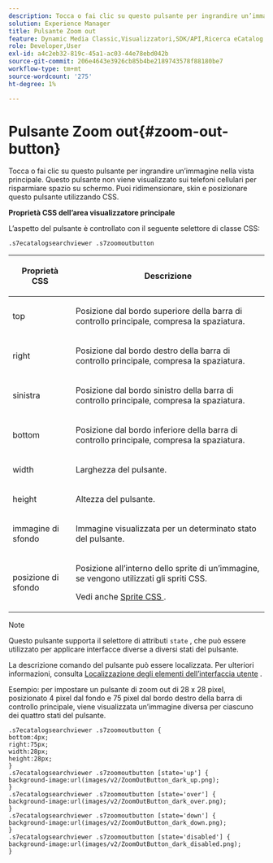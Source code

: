 ```yaml
---
description: Tocca o fai clic su questo pulsante per ingrandire un’immagine nella vista principale. Questo pulsante non viene visualizzato sui telefoni cellulari per risparmiare spazio su schermo. Puoi ridimensionare, skin e posizionare questo pulsante utilizzando CSS.
solution: Experience Manager
title: Pulsante Zoom out
feature: Dynamic Media Classic,Visualizzatori,SDK/API,Ricerca eCatalog
role: Developer,User
exl-id: a4c2eb32-819c-45a1-ac03-44e78ebd042b
source-git-commit: 206e4643e3926cb85b4be2189743578f88180be7
workflow-type: tm+mt
source-wordcount: '275'
ht-degree: 1%

---
```


# Pulsante Zoom out{#zoom-out-button}

Tocca o fai clic su questo pulsante per ingrandire un’immagine nella vista principale. Questo pulsante non viene visualizzato sui telefoni cellulari per risparmiare spazio su schermo. Puoi ridimensionare, skin e posizionare questo pulsante utilizzando CSS.

<!--<a id="section_061E550C1C1D4DB2BD663A898895B38C"></a>-->

**Proprietà CSS dell’area visualizzatore principale**

L’aspetto del pulsante è controllato con il seguente selettore di classe CSS:

`.s7ecatalogsearchviewer .s7zoomoutbutton`

<table id="table_94EE3F5BBE4547C0B4943471CEE7EDE4"> 
 <thead> 
  <tr> 
   <th colname="col1" class="entry"> <p> Proprietà CSS </p> </th> 
   <th colname="col2" class="entry"> <p>Descrizione </p> </th> 
  </tr> 
 </thead>
 <tbody> 
  <tr> 
   <td colname="col1"> <p> <span class="codeph"> top  </span> </p> </td> 
   <td colname="col2"> <p>Posizione dal bordo superiore della barra di controllo principale, compresa la spaziatura. </p> </td> 
  </tr> 
  <tr> 
   <td colname="col1"> <p> <span class="codeph"> right  </span> </p> </td> 
   <td colname="col2"> <p>Posizione dal bordo destro della barra di controllo principale, compresa la spaziatura. </p> </td> 
  </tr> 
  <tr> 
   <td colname="col1"> <p> <span class="codeph"> sinistra  </span> </p> </td> 
   <td colname="col2"> <p>Posizione dal bordo sinistro della barra di controllo principale, compresa la spaziatura. </p> </td> 
  </tr> 
  <tr> 
   <td colname="col1"> <p> <span class="codeph"> bottom  </span> </p> </td> 
   <td colname="col2"> <p>Posizione dal bordo inferiore della barra di controllo principale, compresa la spaziatura. </p> </td> 
  </tr> 
  <tr> 
   <td colname="col1"> <p> <span class="codeph"> width </span> </p> </td> 
   <td colname="col2"> <p>Larghezza del pulsante. </p> </td> 
  </tr> 
  <tr> 
   <td colname="col1"> <p> <span class="codeph"> height </span> </p> </td> 
   <td colname="col2"> <p>Altezza del pulsante. </p> </td> 
  </tr> 
  <tr> 
   <td colname="col1"> <p> <span class="codeph"> immagine di sfondo  </span> </p> </td> 
   <td colname="col2"> <p>Immagine visualizzata per un determinato stato del pulsante. </p> </td> 
  </tr> 
  <tr> 
   <td colname="col1"> <p> <span class="codeph"> posizione di sfondo  </span> </p> </td> 
   <td colname="col2"> <p> Posizione all’interno dello sprite di un’immagine, se vengono utilizzati gli spriti CSS. </p> <p>Vedi anche <a href="../../../c-html5-s7-aem-asset-viewers/c-html5-ecatsearch-viewer-about/c-html5-ecatsearch-viewer-customizingviewer/c-html5-ecatsearch-viewer-customizingviewer.md#section-9d570f95eb2443aca74c1b02f6e89aff" format="dita" scope="local"> Sprite CSS </a>. </p> </td> 
  </tr> 
 </tbody> 
</table>

>[!NOTE]
>
>Questo pulsante supporta il selettore di attributi `state` , che può essere utilizzato per applicare interfacce diverse a diversi stati del pulsante.

La descrizione comando del pulsante può essere localizzata. Per ulteriori informazioni, consulta [Localizzazione degli elementi dell’interfaccia utente](../../../c-html5-s7-aem-asset-viewers/c-html5-ecatsearch-viewer-about/c-html5-ecatsearch-viewer-localization.md#concept-cbfc39344c494eb7b9f6a272cff0cc74) .

Esempio: per impostare un pulsante di zoom out di 28 x 28 pixel, posizionato 4 pixel dal fondo e 75 pixel dal bordo destro della barra di controllo principale, viene visualizzata un’immagine diversa per ciascuno dei quattro stati del pulsante.

```
.s7ecatalogsearchviewer .s7zoomoutbutton { 
bottom:4px; 
right:75px; 
width:28px; 
height:28px; 
} 
.s7ecatalogsearchviewer .s7zoomoutbutton [state='up'] { 
background-image:url(images/v2/ZoomOutButton_dark_up.png); 
} 
.s7ecatalogsearchviewer .s7zoomoutbutton [state='over'] {  
background-image:url(images/v2/ZoomOutButton_dark_over.png); 
} 
.s7ecatalogsearchviewer .s7zoomoutbutton [state='down'] {  
background-image:url(images/v2/ZoomOutButton_dark_down.png); 
} 
.s7ecatalogsearchviewer .s7zoomoutbutton [state='disabled'] { 
background-image:url(images/v2/ZoomOutButton_dark_disabled.png); 
}
```
